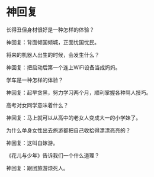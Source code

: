 # 神回复

长得丑但身材很好是一种怎样的体验？ 

神回复：背面倾国倾城，正面忧国忧民。 

将来的机器人出生的时候，会发生什么？ 

神回复：把启动后第一个连上WiFi设备当成妈妈。 

学车是一种怎样的体验？ 

神回复：起早贪黑，努力学习两个月，顺利掌握各种骂人技巧。 

高考对女同学意味着什么？ 

神回复：马上就可以从高中的老女人变成大一的小学妹了。 

为什么单身女性出去旅游都把自己收拾得漂漂亮亮的？ 

神回复：这叫自嫁游。 

《花儿与少年》告诉我们一个什么道理？ 

神回复：跟团旅游烦死人。